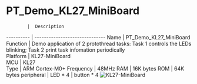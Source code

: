 # PT_Demo_KL27_MiniBoard
            |  Description                              
 ---------- | ------------------------------
 Name       | PT_Demo_KL27_MiniBoard                                           
 Function   | Demo application of 2 protothread tasks: Task 1 controls the LEDs blinking; Task 2 print task infomation periodically                           
 Platform   | KL27-MiniBoard                           
 MCU        | KL27                                     
 Type       | ARM Cortex-M0+
 Frequency  | 48MHz
 RAM        | 16K bytes
 ROM        | 64K bytes
 peripheral | LED * 4
            | button * 4
 ![KL27-MiniBoard](https://github.com/ianhom/MOE/blob/master/Documents/Pic/KL27-MINIBOARD.png?raw=true)
